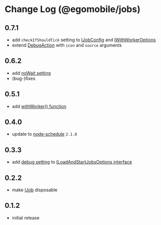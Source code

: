 # Change Log (@egomobile/jobs)

## 0.7.1

- add `checkIfShouldTick` setting to [IJobConfig](https://egomobile.github.io/node-jobs/interfaces/IJobConfig.html) and [IWithWorkerOptions](https://egomobile.github.io/node-jobs/interfaces/IWithWorkerOptions.html)
- extend [DebugAction](https://egomobile.github.io/node-jobs/modules.html#DebugAction) with `icon` and `source` arguments

## 0.6.2

- add [noWait setting](https://egomobile.github.io/node-jobs/interfaces/IJobConfig.html#noWait)
- (bug-)fixes

## 0.5.1

- add [withWorker() function](https://egomobile.github.io/node-jobs/modules.html#withWorker)

## 0.4.0

- update to [node-schedule](https://www.npmjs.com/package/node-schedule) `2.1.0`

## 0.3.3

- add [debug setting](https://egomobile.github.io/node-jobs/interfaces/ILoadAndStartJobsOptions.html#debug) to [ILoadAndStartJobsOptions interface](https://egomobile.github.io/node-jobs/interfaces/ILoadAndStartJobsOptions.html)

## 0.2.2

- make [IJob](https://egomobile.github.io/node-jobs/interfaces/IJob.html)
  disposable

## 0.1.2

- initial release
